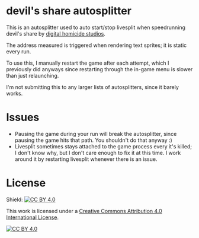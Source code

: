 # devil's share autosplitter

This is an autosplitter used to auto start/stop livesplit when speedrunning devil's share by [digital homicide studios](https://en.wikipedia.org/wiki/Digital_Homicide_Studios).

The address measured is triggered when rendering text sprites; it is static every run.

To use this, I manually restart the game after each attempt, which I previously did anyways since restarting through the in-game menu is slower than just relaunching.

I'm not submitting this to any larger lists of autosplitters, since it barely works.

# Issues

- Pausing the game during your run will break the autosplitter, since pausing the game hits that path. You shouldn't do that anyway :)
- Livesplit sometimes stays attached to the game process every it's killed; I don't know why, but I don't care enough to fix it at this time. I work around it by restarting livesplit whenever there is an issue.

# License

Shield: [![CC BY 4.0][cc-by-shield]][cc-by]

This work is licensed under a
[Creative Commons Attribution 4.0 International License][cc-by].

[![CC BY 4.0][cc-by-image]][cc-by]

[cc-by]: http://creativecommons.org/licenses/by/4.0/
[cc-by-image]: https://i.creativecommons.org/l/by/4.0/88x31.png
[cc-by-shield]: https://img.shields.io/badge/License-CC%20BY%204.0-lightgrey.svg